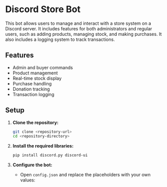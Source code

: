 # Discord Store Bot

This bot allows users to manage and interact with a store system on a Discord server. It includes features for both administrators and regular users, such as adding products, managing stock, and making purchases. It also includes a logging system to track transactions.

## Features

- Admin and buyer commands
- Product management
- Real-time stock display
- Purchase handling
- Donation tracking
- Transaction logging

## Setup

1. **Clone the repository:**
    ```sh
    git clone <repository-url>
    cd <repository-directory>
    ```

2. **Install the required libraries:**
    ```sh
    pip install discord.py discord-ui
    ```

3. **Configure the bot:**
    - Open `config.json` and replace the placeholders with your own values:
   